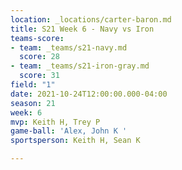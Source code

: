 ```yaml
---
location: _locations/carter-baron.md
title: S21 Week 6 - Navy vs Iron
teams-score:
- team: _teams/s21-navy.md
  score: 28
- team: _teams/s21-iron-gray.md
  score: 31
field: "1"
date: 2021-10-24T12:00:00.000-04:00
season: 21
week: 6
mvp: Keith H, Trey P
game-ball: 'Alex, John K '
sportsperson: Keith H, Sean K

---
```


